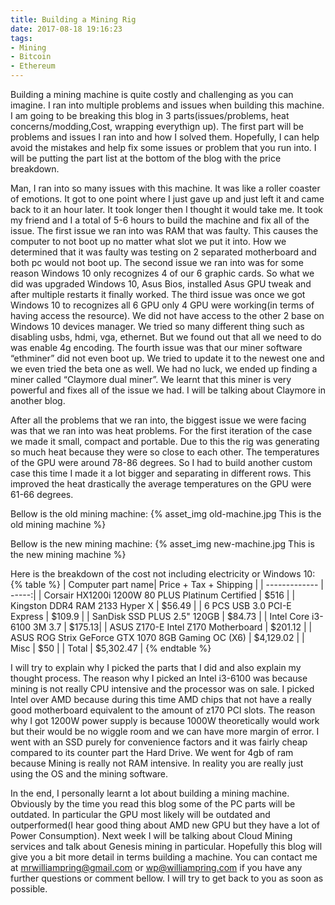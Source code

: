 ```yaml
---
title: Building a Mining Rig
date: 2017-08-18 19:16:23
tags: 
- Mining
- Bitcoin
- Ethereum
---
```


Building a mining machine is quite costly and challenging as you can imagine. I ran into multiple problems and issues when building this machine. I am going to be breaking this blog in 3 parts(issues/problems, heat concerns/modding,Cost, wrapping everythign up). The first part will be problems and issues I ran into and how I solved them. Hopefully, I can help avoid the mistakes and help fix some issues or problem that you run into. I will be putting the part list at the bottom of the blog with the price breakdown. 
<!--more-->

Man, I ran into so many issues with this machine. It was like a roller coaster of emotions. It got to one point where I just gave up and just left it and came back to it an hour later. It took longer then I thought it would take me. It took my friend and I a total of 5-6 hours to build the machine 	and fix all of the issue. The first issue we ran into was RAM that was faulty. This causes the computer to not boot up no matter what slot we put it into. How we determined that it was faulty was testing on 2 separated motherboard and both pc would not boot up. The second issue we ran into was for some reason Windows 10 only recognizes 4 of our 6 graphic cards. So what we did was upgraded Windows 10, Asus Bios, installed Asus GPU tweak and after multiple restarts it finally worked. The third issue was once we got Windows 10 to recognizes all 6 GPU only 4 GPU were working(in terms of having access the resource). We did not have access to the other 2 base on Windows 10 devices manager. We tried so many different thing such as disabling usbs, hdmi, vga, ethernet. But we found out that all we need to do was enable 4g encoding. The fourth issue was that our miner software “ethminer” did not even boot up. We tried to update it to the newest one and we even tried the beta one as well. We had no luck, we ended up finding a miner called “Claymore dual miner”.  We learnt that this miner is very powerful and fixes all of the issue we had. I will be talking about Claymore in another blog.

After all the problems that we ran into, the biggest issue we were facing was that we ran into was heat problems. For the first iteration of the case we made it small, compact and portable. Due to this the rig was generating so much heat because they were so close to each other. The temperatures of the GPU were around 78-86 degrees. So I had to build another custom case this time I made it a lot bigger and separating in different rows. This improved the heat drastically the average temperatures on the GPU were 61-66 degrees. 

Bellow is the old mining machine:
{% asset_img old-machine.jpg This is the old mining machine %}

Bellow is the new mining machine:
{% asset_img new-machine.jpg This is the new mining machine %}

Here is the breakdown of the cost not including electricity or Windows 10: 
{% table %}
| Computer part name| Price + Tax + Shipping  |
| ------------- | -----:|
| Corsair HX1200i 1200W 80 PLUS Platinum Certified    | $516 |
| Kingston DDR4 RAM 2133 Hyper X |   $56.49 |
| 6 PCS USB 3.0 PCI-E Express |    $109.9 |
| SanDisk SSD PLUS 2.5" 120GB       |   $84.73 |
| Intel Core i3-6100 3M 3.7  |    $175.13|
 | ASUS Z170-E Intel Z170 Motherboard      |   $201.12 |
| ASUS ROG Strix GeForce GTX 1070 8GB Gaming OC (X6)  |    $4,129.02 |
| Misc  |    $50 |
| Total  |    $5,302.47 |
{% endtable %}

I will try to explain why I picked the parts that I did and also explain my thought process. The reason why I picked an Intel i3-6100 was because mining is not really CPU intensive and the processor was on sale. I picked Intel over AMD because during this time AMD chips that not have a really good motherboard equivalent to the amount of z170 PCI slots. The reason why I got 1200W power supply is because 1000W theoretically would work but their would be no wiggle room and we can have more margin of error. I went with an SSD purely for convenience factors and it was fairly cheap compared to its counter part the Hard Drive. We went for 4gb of ram because Mining is really not RAM intensive. In reality you are really just using the OS and the mining software. 

In the end, I personally learnt a lot about building a mining machine. Obviously by the time you read this blog some of the PC parts will be outdated. In particular the GPU most likely will be outdated and outperformed(I hear good thing about AMD new GPU but they have a lot of Power Consumption). Next week I will be talking about Cloud Mining services and talk about Genesis mining in particular. Hopefully this blog will give you a bit more detail in terms building a machine. You can contact me at mrwilliampring@gmail.com or wp@williampring.com if you have any further questions or comment bellow. I will try to get back to you as soon as possible.